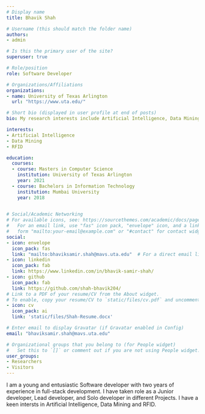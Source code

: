 ```yaml
---
# Display name
title: Bhavik Shah

# Username (this should match the folder name)
authors:
- admin

# Is this the primary user of the site?
superuser: true

# Role/position
role: Software Developer

# Organizations/Affiliations
organizations:
- name: University of Texas Arlington
  url: "https://www.uta.edu/"

# Short bio (displayed in user profile at end of posts)
bio: My research interests include Artificial Intelligence, Data Mining, RFID.

interests:
- Artificial Intelligence
- Data Mining
- RFID

education:
  courses:
  - course: Masters in Computer Science
    institution: University of Texas Arlington
    year: 2021
  - course: Bachelors in Information Technology
    institution: Mumbai University
    year: 2018
  

# Social/Academic Networking
# For available icons, see: https://sourcethemes.com/academic/docs/page-builder/#icons
#   For an email link, use "fas" icon pack, "envelope" icon, and a link in the
#   form "mailto:your-email@example.com" or "#contact" for contact widget.
social:
- icon: envelope
  icon_pack: fas
  link: "mailto:bhaviksamir.shah@mavs.uta.edu"  # For a direct email link, use "mailto:test@example.org".
- icon: linkedin
  icon_pack: fab
  link: https://www.linkedin.com/in/bhavik-samir-shah/
- icon: github
  icon_pack: fab
  link: https://github.com/shah-bhavik204/
# Link to a PDF of your resume/CV from the About widget.
# To enable, copy your resume/CV to `static/files/cv.pdf` and uncomment the lines below.
- icon: cv
  icon_pack: ai
  link: 'static/files/Shah-Resume.docx'

# Enter email to display Gravatar (if Gravatar enabled in Config)
email: "bhaviksamir.shah@mavs.uta.edu"

# Organizational groups that you belong to (for People widget)
#   Set this to `[]` or comment out if you are not using People widget.
user_groups:
- Researchers
- Visitors
---
```


I am a young and entusiastic Software developer with two years of experience in full-stack development. I have taken role as a Junior developer, Lead developer, and Solo developer in different Projects. I have a keen intersts in Artificial Intelligence, Data Mining and RFID. 


